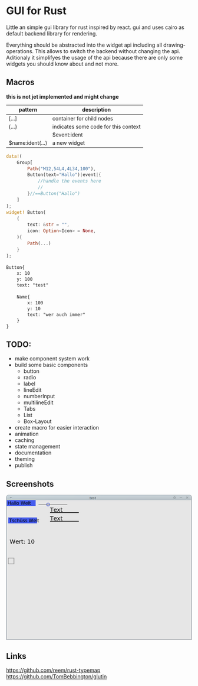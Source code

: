 # GUI for Rust

Little an simple gui library for rust inspired by react.
gui and uses cairo as default backend library for rendering.

Everything should be abstracted into the widget api including all drawing-operations.
This allows to switch the backend without changing the api. Aditionaly it simplifyes
the usage of the api because there are only some widgets you should know about and
not more.

## Macros
**this is not jet implemented and might change**

| pattern             | description                          |
|---------------------|--------------------------------------|
| [...]               | container for child nodes            |
| {...}               | indicates some code for this context |
| |$event:ident|{...} | some event handling code             |
| $name:ident(...)    | a new widget                         |

```rust
data!(
	Group[
		Path("M12,54L4,4L34,100"),
		Button(text="Hallo")|event|{
			//handle the events here
			//
		}//==Button("Hallo")
	]
);
widget! Button(
	(
		text: &str = "",
		icon: Option<Icon> = None,
	){
		Path(...)
	}
);
```

```
Button{
	x: 10
	y: 100
	text: "test"

	Name{
		x: 100
		y: 10
		text: "wer auch immer"
	}
}
```
## TODO:
 - make component system work
 - build some basic components
   - button
   - radio
   - label
   - lineEdit
   - numberInput
   - multilineEdit
   - Tabs
   - List
   - Box-Layout
 - create macro for easier interaction
 - animation
 - caching
 - state management
 - documentation
 - theming
 - publish

## Screenshots

![all_widgets example](./screenshot_all_widgets.png)

## Links
https://github.com/reem/rust-typemap
https://github.com/TomBebbington/glutin
